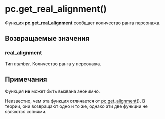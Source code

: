 # pc.get_real_alignment()
Функция **pc.get_real_alignment** сообщает количество ранга персонажа.

## Возвращаемые значения
### real_alignment
Тип *number*. Количество ранга у персонажа.

## Примечания
Функция **не** может быть вызвана анонимно.

Неизвестно, чем эта функция отличается от [pc.get_alignment](../pc/pc.get_alignment.md)(). В теории, они возвращают одно и то же, однако эти две функции не являются копиями.